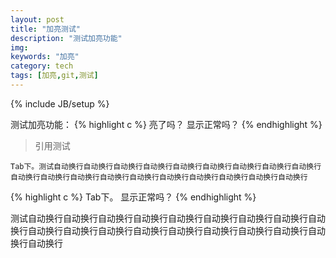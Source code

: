 ```yaml
---
layout: post
title: "加亮测试"
description: "测试加亮功能"
img: 
keywords: "加亮"
category: tech
tags: [加亮,git,测试]
---
```

{% include JB/setup %}

测试加亮功能：
{% highlight c %}
亮了吗？
显示正常吗？
{% endhighlight %}

>引用测试

    Tab下。测试自动换行自动换行自动换行自动换行自动换行自动换行自动换行自动换行自动换行自动换行自动换行自动换行自动换行自动换行自动换行自动换行自动换行自动换行自动换行
    
{% highlight c %}
Tab下。
显示正常吗？
{% endhighlight %}

测试自动换行自动换行自动换行自动换行自动换行自动换行自动换行自动换行自动换行自动换行自动换行自动换行自动换行自动换行自动换行自动换行自动换行自动换行自动换行
    